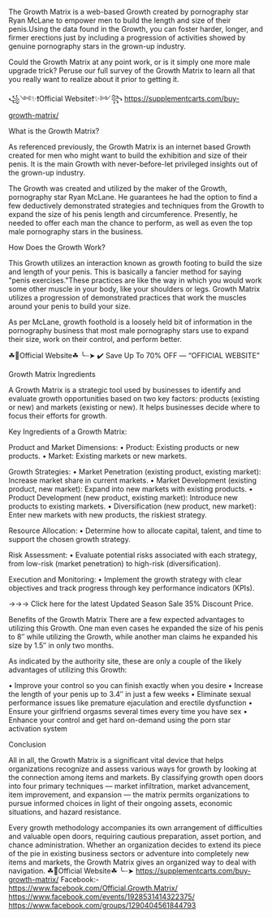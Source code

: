 The Growth Matrix is a web-based Growth created by pornography star Ryan McLane to empower men to build the length and size of their penis.Using the data found in the Growth, you can foster harder, longer, and firmer erections just by including a progression of activities showed by genuine pornography stars in the grown-up industry.

Could the Growth Matrix at any point work, or is it simply one more male upgrade trick? Peruse our full survey of the Growth Matrix to learn all that you really want to realize about it prior to getting it.

꧁༺✨❗Official Website❗✨༻꧂
https://supplementcarts.com/buy-growth-matrix/

What is the Growth Matrix?

As referenced previously, the Growth Matrix is an internet based Growth created for men who might want to build the exhibition and size of their penis. It is the main Growth with never-before-let privileged insights out of the grown-up industry.

The Growth was created and utilized by the maker of the Growth, pornography star Ryan McLane. He guarantees he had the option to find a few deductively demonstrated strategies and techniques from the Growth to expand the size of his penis length and circumference. Presently, he needed to offer each man the chance to perform, as well as even the top male pornography stars in the business.

How Does the Growth Work?

This Growth utilizes an interaction known as growth footing to build the size and length of your penis. This is basically a fancier method for saying "penis exercises."These practices are like the way in which you would work some other muscle in your body, like your shoulders or legs. Growth Matrix utilizes a progression of demonstrated practices that work the muscles around your penis to build your size.

As per McLane, growth foothold is a loosely held bit of information in the pornography business that most male pornography stars use to expand their size, work on their control, and perform better.

☘📣Official Website☘ ╰┈➤ ✔️ Save Up To 70% OFF — “OFFICIAL WEBSITE”

Growth Matrix Ingredients

A Growth Matrix is a strategic tool used by businesses to identify and evaluate growth opportunities based on two key factors: products (existing or new) and markets (existing or new). It helps businesses decide where to focus their efforts for growth.

Key Ingredients of a Growth Matrix:

Product and Market Dimensions:
•	Product: Existing products or new products.
•	Market: Existing markets or new markets.

Growth Strategies:
•	Market Penetration (existing product, existing market): Increase market share in current markets.
•	Market Development (existing product, new market): Expand into new markets with existing products.
•	Product Development (new product, existing market): Introduce new products to existing markets.
•	Diversification (new product, new market): Enter new markets with new products, the riskiest strategy.

Resource Allocation:
•	Determine how to allocate capital, talent, and time to support the chosen growth strategy.

Risk Assessment:
•	Evaluate potential risks associated with each strategy, from low-risk (market penetration) to high-risk (diversification).

Execution and Monitoring:
•	Implement the growth strategy with clear objectives and track progress through key performance indicators (KPIs).

→→→ Click here for the latest Updated Season Sale 35% Discount Price.

Benefits of the Growth Matrix
There are a few expected advantages to utilizing this Growth. One man even cases he expanded the size of his penis to 8″ while utilizing the Growth, while another man claims he expanded his size by 1.5″ in only two months.

As indicated by the authority site, these are only a couple of the likely advantages of utilizing this Growth:

•	Improve your control so you can finish exactly when you desire
•	Increase the length of your penis up to 3.4″ in just a few weeks
•	Eliminate sexual performance issues like premature ejaculation and erectile dysfunction
•	Ensure your girlfriend orgasms several times every time you have sex
•	Enhance your control and get hard on-demand using the porn star activation system

Conclusion

All in all, the Growth Matrix is a significant vital device that helps organizations recognize and assess various ways for growth by looking at the connection among items and markets. By classifying growth open doors into four primary techniques — market infiltration, market advancement, item improvement, and expansion — the matrix permits organizations to pursue informed choices in light of their ongoing assets, economic situations, and hazard resistance.

Every growth methodology accompanies its own arrangement of difficulties and valuable open doors, requiring cautious preparation, asset portion, and chance administration. Whether an organization decides to extend its piece of the pie in existing business sectors or adventure into completely new items and markets, the Growth Matrix gives an organized way to deal with navigation.
☘📣Official Website☘ ╰┈➤ https://supplementcarts.com/buy-growth-matrix/
Facebook:-
https://www.facebook.com/Official.Growth.Matrix/
https://www.facebook.com/events/1928531414322375/
https://www.facebook.com/groups/1290404561844793
